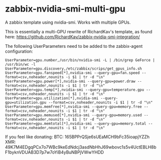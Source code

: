 # zabbix-nvidia-smi-multi-gpu
A zabbix template using nvidia-smi. Works with multiple GPUs. 

This is essentially a multi-GPU rewrite of RichardKav's template, as found here: https://github.com/RichardKav/zabbix-nvidia-smi-integration/

The following UserParameters need to be added to the zabbix-agent configuration: 

```
UserParameter=gpu.number,/usr/bin/nvidia-smi -L | /bin/grep GeForce | /usr/bin/wc -l
UserParameter=gpu.discovery,/etc/zabbix/scrips/get_gpus_info.sh
UserParameter=gpu.fanspeed[*],nvidia-smi --query-gpu=fan.speed --format=csv,noheader,nounits -i $1 | tr -d "\n"
UserParameter=gpu.power[*],nvidia-smi --query-gpu=power.draw --format=csv,noheader,nounits -i $1 | tr -d "\n"
UserParameter=gpu.temp[*],nvidia-smi --query-gpu=temperature.gpu --format=csv,noheader,nounits -i $1 | tr -d "\n"
UserParameter=gpu.utilization[*],nvidia-smi --query-gpu=utilization.gpu --format=csv,noheader,nounits -i $1 | tr -d "\n"
UserParameter=gpu.memfree[*],nvidia-smi --query-gpu=memory.free --format=csv,noheader,nounits -i $1 | tr -d "\n"
UserParameter=gpu.memused[*],nvidia-smi --query-gpu=memory.used --format=csv,noheader,nounits -i $1 | tr -d "\n"
UserParameter=gpu.memtotal[*],nvidia-smi --query-gpu=memory.total --format=csv,noheader,nounits -i $1 | tr -d "\n"
```
If you feel like donating: 
BTC: 165BPPrQSje6sUEaMCH9bFc35ioapjYZZh
XMR: 49K7M4EDgqPCx7o7WBc9keEdNdcj3asdNbHhJ69wbovc1s5v4UctEBLH8bF1byknVDUAB3D7p7w7oYiB4yBuNBPjVWwYHDD
